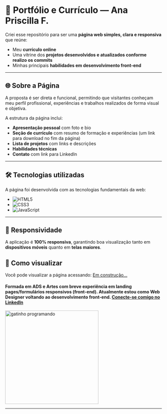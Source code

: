 # 💼 Portfólio e Currículo — Ana Priscilla F.

Criei esse repositório para ser uma **página web simples, clara e responsiva** que reúne:

- Meu **currículo online**
- Uma vitrine dos **projetos desenvolvidos e atualizados conforme realizo os commits**
- Minhas principais **habilidades em desenvolvimento front-end**

---

## 🌐 Sobre a Página

A proposta é ser direta e funcional, permitindo que visitantes conheçam meu perfil profissional, experiências e trabalhos realizados de forma visual e objetiva.

A estrutura da página inclui:

- **Apresentação pessoal** com foto e bio
- **Seção de currículo** com resumo de formação e experiências (um link para download no fim da página)
- **Lista de projetos** com links e descrições
- **Habilidades técnicas**
- **Contato** com link para LinkedIn

---

## 🛠️ Tecnologias utilizadas

A página foi desenvolvida com as tecnologias fundamentais da web:

- ![HTML5](https://img.shields.io/badge/HTML5-E34F26?style=flat&logo=html5&logoColor=white)
- ![CSS3](https://img.shields.io/badge/CSS3-1572B6?style=flat&logo=css3&logoColor=white)
- ![JavaScript](https://img.shields.io/badge/JavaScript-F7DF1E?style=flat&logo=javascript&logoColor=black)

---

## 📱 Responsividade

A aplicação é **100% responsiva**, garantindo boa visualização tanto em **dispositivos móveis** quanto em **telas maiores**.


## 🚀 Como visualizar

Você pode visualizar a página acessando: <a href="#">Em construção...</a>


#### Formada em ADS e Artes com breve experiência em landing pages/formulários responsivos (front-end). Atualmente estou como Web Designer voltando ao desenvolvimento front-end. <a href="https://www.linkedin.com/in/anapriscilla">Conecte-se comigo no Linkedln </a>

<img src="https://media3.giphy.com/media/v1.Y2lkPTc5MGI3NjExeXpkbW9uMTZzcHk1czBnYzY1MW0xb3ByanZneTU4eXJld2tjZzBkeCZlcD12MV9pbnRlcm5hbF9naWZfYnlfaWQmY3Q9Zw/dwmNhd5H7YAz6/giphy.gif" alt="gatinho programando" width="300" />

---
